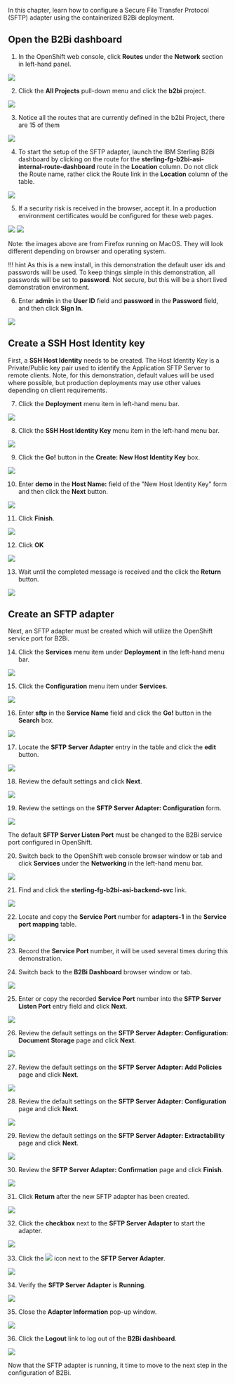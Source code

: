 In this chapter, learn how to configure a Secure File Transfer Protocol (SFTP) adapter using the containerized B2Bi deployment.

## Open the B2Bi dashboard

1. In the OpenShift web console, click **Routes** under the **Network** section in left-hand panel.

![](_attachments/OSOverviewToRoutes.png)

2. Click the **All Projects** pull-down menu and click the **b2bi** project.

![](_attachments/OSRoutesMenu.png)

3. Notice all the routes that are currently defined in the b2bi Project, there are 15 of them

![](_attachments/OSB2BiAllRoutes.png)

4. To start the setup of the SFTP adapter, launch the IBM Sterling B2Bi dashboard by clicking on the route for the **sterling-fg-b2bi-asi-internal-route-dashboard** route in the **Location** column. Do not click the Route name, rather click the Route link in the **Location** column of the table.

![](_attachments/OSB2BiDashboardRoute.png)

5. If a security risk is received in the browser, accept it. In a production environment certificates would be configured for these web pages.

![](_attachments/FFSecurityRisk1.png)
![](_attachments/FFSecurityRisk2.png)

Note: the images above are from Firefox running on MacOS. They will look different depending on browser and operating system.

!!! hint
    As this is a new install, in this demonstration the default user ids and passwords will be used. To keep things simple in this demonstration, all passwords will be set to **password**.  Not secure, but this will be a short lived demonstration environment.

6. Enter **admin** in the **User ID** field and **password** in the **Password** field, and then click **Sign In**.

![](_attachments/B2BiAdminLogin.png)

## Create a SSH Host Identity key

First, a **SSH Host Identity** needs to be created. The Host Identity Key is a Private/Public key pair used to identify the Application SFTP Server to remote clients.  Note, for this demonstration, default values will be used where possible, but production deployments may use other values depending on client requirements.

7. Click the **Deployment** menu item in left-hand menu bar.

![](_attachments/B2BiMainMenuToDeployment.png)

8. Click the **SSH Host Identity Key** menu item in the left-hand menu bar.

![](_attachments/B2BiMainMenuDeploymentToHIK.png)

9. Click the **Go!** button in the **Create: New Host Identity Key** box.

![](_attachments/B2BiHIK-CreatePage.png)

10. Enter **demo** in the **Host Name:** field of the "New Host Identity Key" form and then click the **Next** button.

![](_attachments/B2BiHIK-HostName.png)

11. Click **Finish**.

![](_attachments/B2BiHIK-Finish.png)

12. Click **OK**

![](_attachments/B2BiHIKCreated.png)

13. Wait until the completed message is received and the click the **Return** button.

![](_attachments/B2BiHIKCreatedCompleted.png)

## Create an SFTP adapter

Next, an SFTP adapter must be created which will utilize the OpenShift service port for B2Bi.

14. Click the **Services** menu item under **Deployment** in the left-hand menu bar.

![](_attachments/B2BiMainMenuDeploymentToServices.png)

15. Click the **Configuration** menu item under **Services**.

![](_attachments/B2BiMainMenuServicesToConfiguration.png)

16. Enter **sftp** in the **Service Name** field and click the **Go!** button in the **Search** box.

![](_attachments/B2BiServicesConfiguratonForm.png)

17. Locate the **SFTP Server Adapter** entry in the table and click the **edit** button.

![](_attachments/B2BiServicesConfigurationSearchResults.png)

18. Review the default settings and click **Next**.

![](_attachments/B2BiSFTPAdapterName1.png)

19. Review the settings on the **SFTP Server Adapter: Configuration** form.

![](_attachments/B2BiSFTPDefaultSettings1.png)

The default **SFTP Server Listen Port** must be changed to the B2Bi service port configured in OpenShift.

20. Switch back to the OpenShift web console browser window or tab and click **Services** under the **Networking** in the left-hand menu bar.

![](_attachments/OpenShiftRoutesPageToServices.png)

21. Find and click the **sterling-fg-b2bi-asi-backend-svc** link.

![](_attachments/OSServicesASI.png)

22. Locate and copy the **Service Port** number for **adapters-1** in the **Service port mapping** table.

![](_attachments/OSServicesASIOverview.png)

23. Record the **Service Port** number, it will be used several times during this demonstration.

24. Switch back to the **B2Bi Dashboard** browser window or tab.

![](_attachments/B2BiSFTPDefaultSettings1.png)

25. Enter or copy the recorded **Service Port** number into the **SFTP Server Listen Port** entry field and click **Next**.

![](_attachments/B2BiSFTPDefaultSettings2.png)

26. Review the default settings on the **SFTP Server Adapter: Configuration: Document Storage** page and click **Next**.

![](_attachments/B2BiSFTPStroage.png)

27. Review the default settings on the **SFTP Server Adapter: Add Policies** page and click **Next**.

![](_attachments/B2BiSFPPolicies.png)

28. Review the default settings on the **SFTP Server Adapter: Configuration** page and click **Next**.

![](_attachments/B2BiSFTPConfigPage.png)

29. Review the default settings on the **SFTP Server Adapter: Extractability** page and click **Next**.

![](_attachments/B2BiSFTPExtractability.png)

30. Review the **SFTP Server Adapter: Confirmation** page and click **Finish**.

![](_attachments/B2BiSFTPFinish.png)

31. Click **Return** after the new SFTP adapter has been created.

![](_attachments/B2BiSFTPConfirmation.png)

32. Click the **checkbox** next to the **SFTP Server Adapter** to start the adapter.

![](_attachments/B2BiSFTPStartAdapter.png)

33. Click the ![](_attachments/BangIcon.png) icon next to the **SFTP Server Adapter**.

![](_attachments/B2BiSFTPAdapterEnabled.png)

34. Verify the **SFTP Server Adapter** is **Running**.

![](_attachments/B2BiSFTPAdapterStatus.png)

35. Close the **Adapter Information** pop-up window.

![](_attachments/B2BiSFTPAdapterStatus2.png)

36. Click the **Logout** link to log out of the **B2Bi dashboard**.

![](_attachments/B2BiLogout.png)

Now that the SFTP adapter is running, it time to move to the next step in the configuration of B2Bi.
